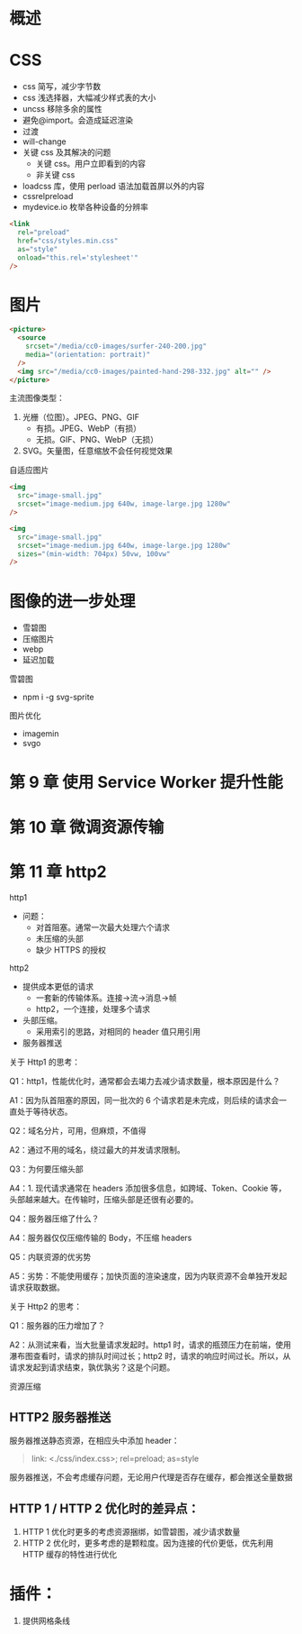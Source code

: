 # 概述

# CSS

- css 简写，减少字节数
- css 浅选择器，大幅减少样式表的大小
- uncss 移除多余的属性
- 避免@import。会造成延迟渲染
- 过渡
- will-change
- 关键 css 及其解决的问题
  - 关键 css。用户立即看到的内容
  - 非关键 css
- loadcss 库，使用 perload 语法加载首屏以外的内容
- cssrelpreload
- mydevice.io 枚举各种设备的分辨率

```html
<link
  rel="preload"
  href="css/styles.min.css"
  as="style"
  onload="this.rel='stylesheet'"
/>
```

# 图片

```html
<picture>
  <source
    srcset="/media/cc0-images/surfer-240-200.jpg"
    media="(orientation: portrait)"
  />
  <img src="/media/cc0-images/painted-hand-298-332.jpg" alt="" />
</picture>
```

主流图像类型：

1. 光栅（位图）。JPEG、PNG、GIF
   - 有损。JPEG、WebP（有损）
   - 无损。GIF、PNG、WebP（无损）
2. SVG。矢量图，任意缩放不会任何视觉效果

自适应图片

```html
<img
  src="image-small.jpg"
  srcset="image-medium.jpg 640w, image-large.jpg 1280w"
/>

<img
  src="image-small.jpg"
  srcset="image-medium.jpg 640w, image-large.jpg 1280w"
  sizes="(min-width: 704px) 50vw, 100vw"
/>
```

# 图像的进一步处理

- 雪碧图
- 压缩图片
- webp
- 延迟加载

雪碧图

- npm i -g svg-sprite

图片优化

- imagemin
- svgo

# 第 9 章 使用 Service Worker 提升性能

# 第 10 章 微调资源传输

# 第 11 章 http2

http1

- 问题：
  - 对首阻塞。通常一次最大处理六个请求
  - 未压缩的头部
  - 缺少 HTTPS 的授权

http2

- 提供成本更低的请求
  - 一套新的传输体系。连接->流->消息->帧
  - http2，一个连接，处理多个请求
- 头部压缩。
  - 采用索引的思路，对相同的 header 值只用引用
- 服务器推送

关于 Http1 的思考：

Q1：http1，性能优化时，通常都会去竭力去减少请求数量，根本原因是什么？

A1：因为队首阻塞的原因，同一批次的 6 个请求若是未完成，则后续的请求会一直处于等待状态。

Q2：域名分片，可用，但麻烦，不值得

A2：通过不用的域名，绕过最大的并发请求限制。

Q3：为何要压缩头部

A4：1. 现代请求通常在 headers 添加很多信息，如跨域、Token、Cookie 等，头部越来越大。在传输时，压缩头部是还很有必要的。

Q4：服务器压缩了什么？

A4：服务器仅仅压缩传输的 Body，不压缩 headers

Q5：内联资源的优劣势

A5：劣势：不能使用缓存；加快页面的渲染速度，因为内联资源不会单独开发起请求获取数据。

关于 Http2 的思考：

Q1：服务器的压力增加了？

A2：从测试来看，当大批量请求发起时。http1 时，请求的瓶颈压力在前端，使用瀑布图查看时，请求的排队时间过长；http2 时，请求的响应时间过长。所以，从请求发起到请求结束，孰优孰劣？这是个问题。

资源压缩

## HTTP2 服务器推送

服务器推送静态资源，在相应头中添加 header：

> link: <./css/index.css>; rel=preload; as=style

服务器推送，不会考虑缓存问题，无论用户代理是否存在缓存，都会推送全量数据

## HTTP 1 / HTTP 2 优化时的差异点：

1. HTTP 1 优化时更多的考虑资源捆绑，如雪碧图，减少请求数量
2. HTTP 2 优化时，更多考虑的是颗粒度。因为连接的代价更低，优先利用 HTTP 缓存的特性进行优化

# 插件：

1. 提供网格条线
